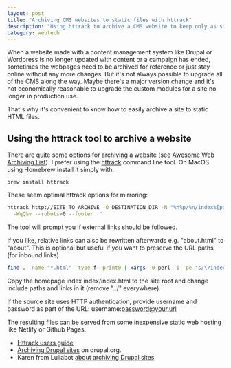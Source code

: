 ```yaml
---
layout: post
title: "Archiving CMS websites to static files with httrack"
description: "Using httrack to archive a CMS website to keep only as static site."
category: webtech
---
```


When a website made with a content management system like Drupal or Wordpress is no longer updated with content or a campaign has ended, sometimes the webpages need to be archived for reference or just stay online without any more changes. But it's not always possible to upgrade all of the CMS along the way. Maybe there's a major version change and it's not economically reasonable to upgrade the custom modules for a site no longer in production use.

That's why it's convenient to know how to easily archive a site to static HTML files.

## Using the httrack tool to archive a website

There are quite some options for archiving a website (see [Awesome Web Archiving List](https://github.com/iipc/awesome-web-archiving)). I prefer using the [httrack](https://www.httrack.com) command line tool. On MacOS using Homebrew install it simply with:

```
brew install httrack
```

These seem optimal httrack options for mirroring:

```bash
httrack http://SITE_TO_ARCHIVE -O DESTINATION_DIR -N "%h%p/%n/index%[page].%t" \
  -WqQ%v --robots=0 --footer ''
```

The tool will prompt you if external links should be followed.

If you like, relative links can also be rewritten afterwards e.g. "about.html" to "about". This is optional but useful if you want to preserve the URL paths (for inbound links).

```bash
find . -name "*.html" -type f -print0 | xargs -0 perl -i -pe "s/\/index.html/\//g"
```

Copy the homepage index index/index.html to the site root and change include paths and links in it (remove "../" everywhere).

If the source site uses HTTP authentication, provide username and password as part of the URL: username:password@your.url

The resulting files can be served from some inexpensive static web hosting like Netlify or Github Pages.

* [Httrack users guide](http://www.httrack.com/html/fcguide.html)
* [Archiving Drupal sites](https://www.drupal.org/node/27882) on drupal.org.
* Karen from Lullabot [about archiving Drupal sites](https://www.lullabot.com/articles/sending-drupal-site-retirement-using-httrack)
